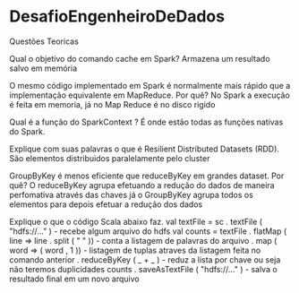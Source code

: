 # DesafioEngenheiroDeDados

Questões Teoricas

Qual o objetivo do comando cache em Spark?
Armazena um resultado salvo em memória

O mesmo código implementado em Spark é normalmente mais rápido que a implementação equivalente em
MapReduce. Por quê?
No Spark a execução é feita em memoria, já no Map Reduce é no disco rigido

Qual é a função do SparkContext ?
É onde estão todas as funções nativas do Spark.

Explique com suas palavras o que é Resilient Distributed Datasets (RDD).
São elementos distribuidos paralelamente pelo cluster

GroupByKey é menos eficiente que reduceByKey em grandes dataset. Por quê?
O reduceByKey agrupa efetuando a redução do dados de maneira perfomativa através das chaves já
o GroupByKey agrupa todos os elementos para depois efetuar a redução dos dados

Explique o que o código Scala abaixo faz.
val textFile = sc . textFile ( "hdfs://..." ) - recebe algum arquivo do hdfs
val counts = textFile . flatMap ( line => line . split ( " " )) - conta a listagem de palavras do arquivo
. map ( word => ( word , 1 )) - listagem de tuplas atraves da listagem feita no comando anterior
. reduceByKey ( _ + _ ) - reduz a lista por chave ou seja não teremos duplicidades
counts . saveAsTextFile ( "hdfs://..." ) - salva o resultado final em um novo arquivo

